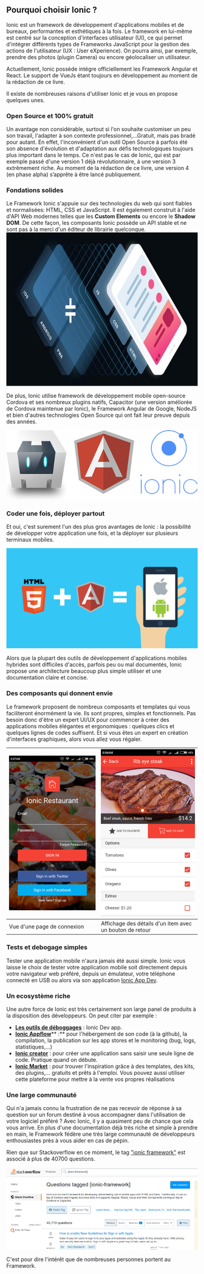 ## Pourquoi choisir Ionic ?

Ionic est un framework de développement d'applications mobiles et de bureaux, performantes et esthétiques à la fois. Le framework en lui-même est centré sur la conception d'interfaces utilisateur \(UI\), ce qui permet d'intégrer différents types de Frameworks JavaScript pour la gestion des actions de l'utilisateur \(UX : User eXperience\). On pourra ainsi, par exemple, prendre des photos \(plugin Camera\) ou encore géolocaliser un utilisateur.

Actuellement, Ionic possède intégre officiellement les Framework Angular  et React. Le support de VueJs étant toujours en développement au moment de la rédaction de ce livre.

Il existe de nombreuses raisons d'utiliser Ionic et je vous en propose quelques unes.

### Open Source et 100% gratuit

Un avantage non considérable, surtout si l'on souhaite customiser un peu son travail, l'adapter à son contexte professionnel,...Gratuit, mais pas bradé pour autant. En effet, l'inconvénient d'un outil Open Source à parfois été son absence d'évolution et d'adaptation aux défis technologiques toujours plus important dans le temps. Ce n'est pas le cas de Ionic, qui est par exemple passé d'une version 1 déjà révolutionnaire, à une version 3 extrêmement riche. Au moment de la rédaction de ce livre, une version 4 \(en phase alpha\) s’apprête à être lancé publiquement.

### Fondations solides

Le Framework Ionic s'appuie sur des technologies du web qui sont fiables et normalisées: HTML, CSS et JavaScript. Il est également construit à l'aide d'API Web modernes telles que les **Custom Elements** ou encore le **Shadow DOM**. De cette façon, les composants Ionic possède un API stable et ne sont pas à la merci d'un éditeur de librairie quelconque.  
![](/assets/capacitor-hero.jpg)

De plus, Ionic utilise framework de développement mobile open-source Cordova et ses nombreux plugins natifs, Capacitor \(une version améliorée de Cordova maintenue par Ionic\), le Framework Angular de Google, NodeJS et bien d'autres technologies Open Source qui ont fait leur preuve depuis des années.

![](/assets/cordova-ng-ionic.png)

### Coder une fois, déployer partout

Et oui, c'est surement l'un des plus gros avantages de Ionic : la possibilité de développer votre application une fois, et la déployer sur plusieurs terminaux mobiles.

![](/assets/Ionic-Framework-Training1.png)

Alors que la plupart des outils de développement d'applications mobiles hybrides sont difficiles d'accès, parfois peu ou mal documentés, Ionic propose une architecture beaucoup plus simple utiliser et une documentation claire et concise.

### Des composants qui donnent envie

Le framework proposent de nombreux composants et templates qui vous faciliteront énormément la vie. Ils sont propres, simples et fonctionnels. Pas besoin donc d'être un expert UI/UX pour commencer à créer des applications mobiles élégantes et ergonomiques : quelques clics et quelques lignes de codes suffisent. Et si vous êtes un expert en création d'interfaces graphiques, alors vous allez vous régaler.

| ![](/assets/screenshot_6_tiny.png) | ![](/assets/screenshot_4_tiny.png) |
| :--- | :--- |
| Vue d'une page de connexion | Affichage des détails d'un item avec un bouton de retour |

### Tests et debogage simples

Tester une application mobile n'aura jamais été aussi simple. Ionic vous laisse le choix de tester votre application mobile soit directement depuis votre navigateur web préféré, depuis un émulateur, votre téléphone connecté en USB ou alors via son application [Ionic App Dev](https://ionicframework.com/docs/pro/devapp/).

### Un ecosystème riche

Une autre force de Ionic est très certainement son large panel de produits à la disposition des développeurs. On peut citer par exemple :

* [**Les outils de déboggages**](https://ionicframework.com/docs/appflow/devapp) : Ionic Dev app.
* [**Ionic Appflow**](https://ionicframework.com/appflow)** :** pour l'hébergement de son code \(à la github\), la compilation, la publication sur les app stores et le monitoring \(bug, logs, statistiques,...\)
* [**Ionic creator**](https://ionicframework.com/pro/creator) : pour créer une application sans saisir une seule ligne de code. Pratique quand on débute.
* [**Ionic Market**](https://market.ionicframework.com/) : pour trouver l'inspiration grâce à des templates, des kits, des plugins,... gratuits et prêts à l'emploi. Vous pouvez aussi utiliser cette plateforme pour mettre à la vente vos propres réalisations

### Une large communauté

Qui n'a jamais connu la frustration de ne pas recevoir de réponse à sa question sur un forum destiné à vous accompagner dans l'utilisation de votre logiciel préféré ? Avec Ionic, il y a quasiment peu de chance que cela vous arrive. En plus d'une documentation déjà très riche et simple à prendre en main, le Framework fédère une très large communauté de développeurs enthousiastes près à vous aider en cas de pépin.

Rien que sur Stackoverflow en ce moment, le tag  ["ionic framework"](https://stackoverflow.com/tags/ionic-framework/info) est associé à plus de 40700 questions.

![](/assets/screen_ionic_stackoverflow.png)

C'est pour dire l'intérêt que de nombreuses personnes portent au Framework.

[^1]: John Ronald Reuel Tolkien, plus connu sous la forme J. R. R. Tolkien, est un écrivain, poète, philologue, essayiste et professeur d’université anglais. Il est principalement connu pour ses romans _Le Hobbit_ et Le Seigneur des anneaux. \(Sources : [wikipédia](https://fr.wikipedia.org/wiki/J._R._R._Tolkien)\).

